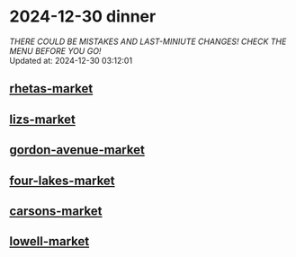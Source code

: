 # 2024-12-30 dinner  
*THERE COULD BE MISTAKES AND LAST-MINIUTE CHANGES! CHECK THE MENU BEFORE YOU GO!*  
Updated at: 2024-12-30 03:12:01  
## [rhetas-market](https://wisc-housingdining.nutrislice.com/menu/rhetas-market/dinner/2024-12-30)  
## [lizs-market](https://wisc-housingdining.nutrislice.com/menu/lizs-market/dinner/2024-12-30)  
## [gordon-avenue-market](https://wisc-housingdining.nutrislice.com/menu/gordon-avenue-market/dinner/2024-12-30)  
## [four-lakes-market](https://wisc-housingdining.nutrislice.com/menu/four-lakes-market/dinner/2024-12-30)  
## [carsons-market](https://wisc-housingdining.nutrislice.com/menu/carsons-market/dinner/2024-12-30)  
## [lowell-market](https://wisc-housingdining.nutrislice.com/menu/lowell-market/dinner/2024-12-30)  
  
